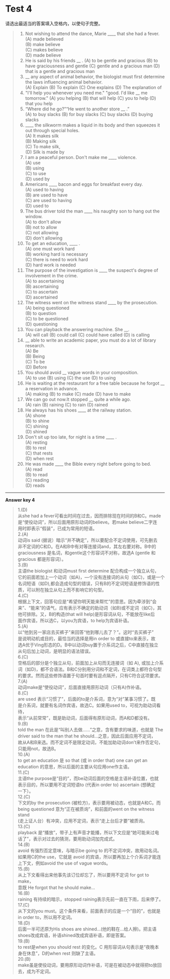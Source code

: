 # Test 4

请选出最适当的答案填入空格内，以使句子完整。

> 1. Not wishing to attend the dance, Marie _\_\_\_ that she had a fever.  
>    \(A\) made believed  
>    \(B\) make believe  
>    \(C\) makes believe  
>    \(D\) made believe  
> 2. He is said by his friends \_\_ .
>    \(A\) to be gentle and gracious
>    \(B\) to have graciousness and gentle
>    \(C\) gentle and a gracious man
>    \(D\) that is a gentle and gracious man  
> 3. \_\_ any aspect of animal behavior, the biologist must first determine the laws influencing animal behavior.  
>    \(A\) Explain
>    \(B\) To explain
>    \(C\) One explains
>    \(D\) The explanation of
> 4. "I'll help you whenever you need me."
>    "good. I'd like \_\_ me tomorrow."
>    \(A\) you helping
>    \(B\) that will help
>    \(C\) you to help
>    \(D\) that you help
> 5. “Where did he go?”“He went to another store \_\_ .”  
>    \(A\) to buy slacks
>    \(B\) for buy slacks
>    \(C\) buy slacks
>    \(D\) buying slacks
> 6. _\_\_\_ the silkworm makes a liquid in its body and then squeezes it out through special holes.  
>    \(A\) It makes silk  
>    \(B\) Making silk  
>    \(C\) To make silk,  
>    \(D\) Silk is made by  
> 7. I am a peaceful person. Don't make me _\_\_\_ violence.  
>    \(A\) use  
>    \(B\) using  
>    \(C\) to use  
>    \(D\) used by  
> 8. Americans _\_\_\_ bacon and eggs for breakfast every day.  
>    \(A\) used to having  
>    \(B\) are used to have  
>    \(C\) are used to having  
>    \(D\) used to  
> 9. The bus driver told the man _\_\_\_ his naughty son to hang out the window.  
>    \(A\) to don't allow  
>    \(B\) not to allow  
>    \(C\) not allowing  
>    \(D\) don't allowing  
> 10. To get an education, _\_\_\_ .  
>     \(A\) one must work hard  
>     \(B\) working hard is necessary  
>     \(C\) there is need to work hard  
>     \(D\) hard work is needed  
> 11. The purpose of the investigation is _\_\_\_ the suspect's degree of involvement in the crime.  
>     \(A\) to ascertaining  
>     \(B\) ascertaining  
>     \(C\) to ascertain  
>     \(D\) ascertained  
> 12. The witness went on the witness stand _\_\_\_ by the prosecution.  
>     \(A\) being questioned  
>     \(B\) to question  
>     \(C\) to be questioned  
>     \(D\) questioning  
> 13. You can playback the answering machine. She \_\_.  
>     \(A\) will call
>     \(B\) could call
>     \(C\) could have called
>     \(D\) is calling
> 14. \_\_ able to write an academic paper, you must do a lot of library research.  
>     \(A\) Be  
>     \(B\) Being  
>     \(C\) To be  
>     \(D\) Before  
> 15. You should avoid \_\_ vague words in your composition.  
>     \(A\) to use
>     \(B\) using
>     \(C\) the use
>     \(D\) to using
> 16. He is waiting at the restaurant for a free table because he forgot \_\_ a reservation in advance.  
>     \(A\) making
>     \(B\) to make
>     \(C\) made
>     \(D\) have to make
> 17. We can go out now.It stopped \_\_ quite a while ago.  
>     \(A\) rain
>     \(B\) raining
>     \(C\) to rain
>     \(D\) rained
> 18. He always has his shoes _\_\_\_ at the railway station.  
>     \(A\) shone  
>     \(B\) to shine  
>     \(C\) shining  
>     \(D\) shined   
> 19. Don't sit up too late, for night is a time _\_\_\_ .  
>     \(A\) resting  
>     \(B\) to rest  
>     \(C\) that rests  
>     \(D\) when rest  
> 20. He was made _\_\_\_ the Bible every night before going to bed.  
>     \(A\) read  
>     \(B\) to read  
>     \(C\) reading  
>     \(D\) reads

---

**Answer key 4**

> 1.\(D\)  
> 从she had a fever可看出时间在过去，因而排除现在时间的B和C。made  
> 是“使役动词”，所以后面用原形动词的believe。若make believe二字连  
> 用时即表示“假装”，已成为常用的短语。  
> 2.\(A\)  
> 动词is said \(据说）暗示“并不确定”，所以要配合不定词使用，可先删去  
> 非不定词的C和D。在A和B中有对等连接词and，其左右要对称。B中的  
> graciousness 是名词，和gentle这个形容词不对称，故选A \(gentle 和  
> gracious 都是形容词）。  
> 3.\(B\)  
> 主语the biologist 和动词must first determine 配合构成一个独立从句，  
> 它的前面若加上一个动词（如A\)，—个没有连接词的从句（如C\)，或是一个  
> 名词短语（如D\),都会造成句型的错误，只有B的不定词短语是修饰语的性  
> 质，可以附在独立从句上而不影响它的句型。  
> 4.\(C\)  
> 根据上下文，回答句应是“希望你明天能来帮忙”的意思。因为牵涉到“会  
> 来”、“能来”的语气，应有表示不确定的助动词（如B\)或不定词（如C\)，其  
> 他可排除。又，B的构造\(that will help\)是形容词从句，不能放在like后  
> 面作宾语，所以选C，以you为宾语，to help为宾语补语。  
> 5.\(A\)  
> 以“他到另一家店去买裤子”来回答“他到哪儿去了？”。这时“去买裤子”  
> 是说明动机或目的，最恰当的选择是用in order to 或直接to来表示，故  
> 选A优于Ving形态的D。B中以动词buy置于介系词之后，C中直接在独立  
> 从句后加上动词，是明显的语法错误。  
> 6.\(C\)  
> 空格后的部分是个独立从句，前面加上从句而无连接词（如 A\), 或加上介系  
> 词（如D\)，都不合语法。B和C分别用分词和不定词，在词类上都符合句型  
> 的要求。然而这些修饰语置于句首时要有逗点隔开，只有C符合这项要求。  
> 7.\(A\)  
> 动词make是“使役动词”，后面直接用原形动词（只有A\)作补语。  
> 8.\(C\)  
> are used 表示“习惯了”，后面的to是介系词，意为“对”某事习惯了。既  
> 是介系词，就要有名词作宾语，故选C。如果用used to，可视为助动词看待，  
> 表示“从前常常”，既是助动词，后面得有原形动词，而A和D都没有。  
> 9.\(B\)  
> told the man 在此是“叫别人去做……”之意，含有要求的味道，也就是 The  
> driver said to the man that he should...之意，因此后面应用不定词，  
> 故从A和B来选。而不定词不是限定动词，不能加助动词don’t来作否定句，  
> 只能用not，故选B。  
> 10.\(A\)  
> to get an education 是 so that \(或 in order that\) one can get an  
> education 的意思，所以后面的主要从句应用one作主语。  
> 11.\(C\)  
> 主语the purpose是“目的”，而be动词后面的空格是主语补语位置，也就  
> 表示目的，所以要用不定词短语to \(代表in order to\) ascertain \(想确定  
> 一下）。  
> 12.\(C\)  
> 下文的by the prosecution \(被检方\)，表示要用被动态，也就是A和C。而  
> being questioned 意为“正在被质询”，和前面的went on the witness stand  
> \(走上证人台）有冲突，应用不定词，表示“走上台后才要”被质询。  
> 13.\(C\)  
> playback 是“播放”，带子上有声音才能播，所以下文应是“她可能来过电  
> 话了”，表示对过去的猜测，要用助动词加完成式。  
> 14.\(B\)  
> avoid 有强烈否定意味，与暗示be going to 的不定词冲突，故用动名词。  
> 如果用C的the use，它就是 avoid 的宾语，所以要再加上个介系词才能连  
> 上下文，例如avoid the use of vague words。  
> 15.\(B\)  
> 从上下文看得出来他事先该订位却忘了，所以要用不定词 for got to make，  
> 意既 He forgot that he should make...  
> 16.\(B\)  
> raining 有持续的暗示，stopped raining表示先前一直在下雨，后来停了。  
> 17.\(C\)  
> 从下文的you must。这个条件来看，前面表示的应是一个“目的”，也就是  
> in order to，所以用不定词。  
> 18.\(D\)  
> 后面一半可还原为His shoes are shined...\(他的鞋在…给人擦\)。把主语  
> shoes改成宾语，补语shined改成宾语补语，即是答案。  
> 19.\(B\)  
> to rest是when you should rest 的变化。C 用形容词从句表示是“夜晚本  
> 身在休息”，D的when rest 则缺了主语。  
> 20.\(B\)  
> make虽是使役动词，要用原形动词作补语，可是在被动态中就得把to放回  
> 去，成为不定词。



